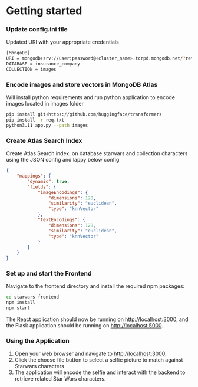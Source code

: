 
# Getting started
### Update config.ini file
Updated URI with your appropriate credentials

```sh
[MongoDB]
URI = mongodb+srv://user:password@<cluster_name>.tcrpd.mongodb.net/?retryWrites=true&w=majority
DATABASE = insurance_company
COLLECTION = images
```

### Encode images and store vectors in MongoDB Atlas
Will install python requirements and run python application to encode images located in images folder

```sh
pip install git+https://github.com/huggingface/transformers 
pip install -r req.txt
python3.11 app.py --path images              
```

### Create Atlas Search Index
Create Atlas Search index, on database starwars and collection characters using the JSON config and lappy below config
```json
{
    "mappings": {
        "dynamic": true,
        "fields": {
            "imageEncodings": {
                "dimensions": 128,
                "similarity": "euclidean",
                "type": "knnVector"
            },
            "textEncodings": {
                "dimensions": 128,
                "similarity": "euclidean",
                "type": "knnVector"
            }            
        }
    }
}
```


### Set up and start the Frontend 

Navigate to the frontend directory and install the required npm packages:

```sh
cd starwars-frontend
npm install
npm start
```

The React application should now be running on [http://localhost:3000](http://localhost:3000), and the Flask application should be running on [http://localhost:5000](http://localhost:5000).

### Using the Application

1. Open your web browser and navigate to [http://localhost:3000](http://localhost:3000).
2. Click the choose file button to select a selfie picture to match against Starwars characters
3. The application will encode the selfie and interact with the backend to retrieve related Star Wars characters.

